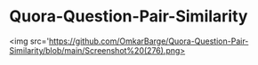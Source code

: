 # Quora-Question-Pair-Similarity

<img src='https://github.com/OmkarBarge/Quora-Question-Pair-Similarity/blob/main/Screenshot%20(276).png>
